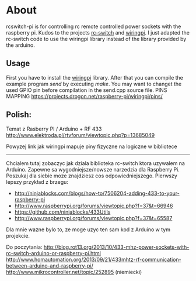 # About

rcswitch-pi is for controlling rc remote controlled power sockets 
with the raspberry pi. Kudos to the projects [rc-switch](http://code.google.com/p/rc-switch)
and [wiringpi](https://projects.drogon.net/raspberry-pi/wiringpi).
I just adapted the rc-switch code to use the wiringpi library instead of
the library provided by the arduino.


## Usage

First you have to install the [wiringpi](https://projects.drogon.net/raspberry-pi/wiringpi/download-and-install/) library.
After that you can compile the example program *send* by executing *make*. 
You may want to changet the used GPIO pin before compilation in the send.cpp source file.
PINS MAPPING
https://projects.drogon.net/raspberry-pi/wiringpi/pins/

## Polish:

Temat z Rasberry PI / Arduino + RF 433
http://www.elektroda.pl/rtvforum/viewtopic.php?p=13685049

Powyzej link jak wiringpi mapuje piny fizyczne na logiczne w bibliotece


-------
Chcialem tutaj zobaczyc jak dziala biblioteka rc-switch ktora uzywalem na Arduino.
Zapewne sa wygodniejsze/nowsze narzedzia dla Raspberry Pi. Poszukaj dla siebie moze znajdziesz cos odpowiedniejszego.
Pierwszy lepszy przykład z brzegu:
  - http://ninjablocks.com/blogs/how-to/7506204-adding-433-to-your-raspberry-pi
  - http://www.raspberrypi.org/forums/viewtopic.php?f=37&t=66946
  - https://github.com/ninjablocks/433Utils
  - http://www.raspberrypi.org/forums/viewtopic.php?f=37&t=65587

Dla mnie wazne bylo to, ze moge uzyc ten sam kod z Arduino w tym projekcie.


Do poczytania:
http://blog.rot13.org/2013/10/433-mhz-power-sockets-with-rc-switch-arduino-or-raspberry-pi.html 
http://www.homautomation.org/2013/09/21/433mhtz-rf-communication-between-arduino-and-raspberry-pi/ 
http://www.mikrocontroller.net/topic/252895 (niemiecki)	

